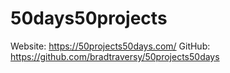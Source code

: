 # 50days50projects
Website: https://50projects50days.com/
GitHub: https://github.com/bradtraversy/50projects50days
